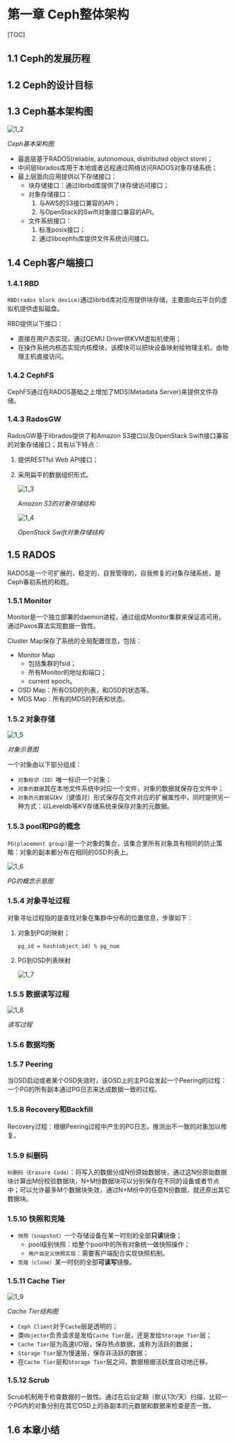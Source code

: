 # 第一章 Ceph整体架构

[TOC]



## 1.1 Ceph的发展历程



## 1.2 Ceph的设计目标



## 1.3 Ceph基本架构图

![1_2](res/1_2.png)

*Ceph基本架构图*

- 最底层基于RADOS(reliable, autonomous, distributed object store)；
- 中间层librados库用于本地或者远程通过网络访问RADOS对象存储系统；
- 最上层面向应用提供以下存储接口：
  - 块存储接口：通过librbd库提供了块存储访问接口；
  - 对象存储接口：
    1. 与AWS的S3接口兼容的API；
    2. 与OpenStack的Swift对象接口兼容的API。
  - 文件系统接口：
    1. 标准posix接口；
    2. 通过libcephfs库提供文件系统访问接口。



## 1.4 Ceph客户端接口

### 1.4.1 RBD

`RBD(rados block device)`通过librbd库对应用提供块存储，主要面向云平台的虚拟机提供虚拟磁盘。

RBD提供以下接口：

- 直接在用户态实现，通过QEMU Driver供KVM虚拟机使用；
- 在操作系统内核态实现内核模块，该模块可以把块设备映射给物理主机，由物理主机直接访问。

### 1.4.2 CephFS

CephFS通过在RADOS基础之上增加了MDS(Metadata Server)来提供文件存储。

### 1.4.3 RadosGW

RadosGW基于librados提供了和Amazon S3接口以及OpenStack Swift接口兼容的对象存储接口；具有以下特点：

1. 提供RESTful Web API接口；

2. 采用扁平的数据组织形式。

   ![1_3](res/1_3.png)

   *Amazon S3的对象存储结构*

   ![1_4](res/1_4.png)

   *OpenStack Swift对象存储结构*



## 1.5 RADOS

RADOS是一个可扩展的，稳定的，自我管理的，自我修复的对象存储系统，是Ceph春初系统的和姓。

### 1.5.1 Monitor

Monitor是一个独立部署的daemon进程，通过组成Monitor集群来保证高可用，通过Paxos算法实现数据一致性。

Cluster Map保存了系统的全局配置信息，包括：

- Monitor Map
  - 包括集群的fsid；
  - 所有Monitor的地址和端口；
  - current epoch。
- OSD Map：所有OSD的列表，和OSD的状态等。
- MDS Map：所有的MDS的列表和状态。

### 1.5.2 对象存储

![1_5](res/1_5.png)

*对象示意图*

一个对象由以下部分组成：

- `对象标识（ID）`唯一标识一个对象；
- `对象的数据`其在本地文件系统中对应一个文件，对象的数据就保存在文件中；
- `对象的元数据`以kv（键值对）形式保存在文件对应的扩展属性中，同时提供另一种方式：以Leveldb等KV存储系统来保存对象的元数据。

### 1.5.3 pool和PG的概念

`PG(placement group)`是一个对象的集合，该集合里所有对象具有相同的防止策略：对象的副本都分布在相同的OSD列表上。

![1_6](res/1_6.png)

*PG的概念示意图*

### 1.5.4 对象寻址过程

对象寻址过程指的是查找对象在集群中分布的位置信息，步骤如下：

1. 对象到PG的映射；

   `pg_id = hash(object_id) % pg_num`

2. PG到OSD列表映射

   ![1_7](res/1_7.png)

### 1.5.5 数据读写过程

![1_8](res/1_8.png)

*读写过程*

### 1.5.6 数据均衡

### 1.5.7 Peering

当OSD启动或者某个OSD失效时，该OSD上的主PG会发起一个Peering的过程：一个PG的所有副本通过PG日志来达成数据一致的过程。

### 1.5.8 Recovery和Backfill

Recovery过程：根据Peering过程中产生的PG日志，推测出不一致的对象加以修复。

### 1.5.9 纠删码

`纠删码（Erasure Code）`：将写入的数据分成N份原始数据块，通过这N份原始数据块计算出M份校验数据块，N+M份数据块可以分别保存在不同的设备或者节点中；可以允许最多M个数据块失效，通过N+M份中的任意N份数据，就还原出其它数据块。

### 1.5.10 快照和克隆

- `快照（snapshot）`一个存储设备在某一时刻的全部**只读**镜像；
  - pool级别快照：给整个pool中的所有对象统一做快照操作；
  - `用户自定义快照实现`：需要客户端配合实现快照机制。
- `克隆（clone）`某一时刻的全部**可读写**镜像。

### 1.5.11 Cache Tier

![1_9](res/1_9.png)

*Cache Tier结构图*

- `Ceph Client`对于`Cache`层是透明的；
- 类`Objecter`负责请求是发给`Cache Tier`层，还是发给`Storage Tier`层；
- `Cache Tier`层为高速I/O层，保存热点数据，或称为活跃的数据；
- `Storage Tier`层为慢速层，保存非活跃的数据；
- 在`Cache Tier`层和`Storage Tier`层之间，数据根据活跃度自动地迁移。

### 1.5.12 Scrub

Scrub机制用于检查数据的一致性。通过在后台定期（默认1次/天）扫描，比较一个PG内的对象分别在其它OSD上的各副本的元数据和数据来检查是否一致。



## 1.6 本章小结

